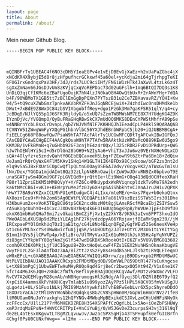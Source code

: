 ```yaml
---
layout: page
title: About
permalink: /about/
---
```

Mein neuer Github Blog.

<code>-----BEGIN PGP PUBLIC KEY BLOCK-----

mQINBFrTy1UBEAC4f6NO3cDH5YIeaEGPv4e1vEjDBEvGjXaEz+h2xUaPaZGbc4jX
xNCdKR4X9ybjE5d8r8jzHfpufhcrGCkxwf45a60el+ycKdja2mi64gTjrhpgTeKI
6FUGIrxGndnqxPaV3HF/3dJ/rds7LUC9ciIHf/FN6iW1zHTk4JaXwVL4tzLk6z4T
sgXxZmNav66JGsDJvUn8zKVjqCxqVoREPDac73d02uGFslh+1Vq6BtQI7DQ3s1K8
UnDiQ3qjCfIKMc6eZBaFUgoOujK7hN4lzJN0kaO8H4OwQtbUxR+2rAWnYHg+7dQA
b4F/90WBMoTX1GB5tt7zBClEmGgDpPQXn7PYTszB31u2Ce7ZBXavavRZ/YOHI+Kw
94/5+tQ9cuXZWbGmzTpnkvAKVbRVZFHJnJGqNRCEjwiX+Z4zhdIwc0nsDHMdke1b
DWut+7xBdE9Z8WxDC84zbSVIXbgobffRey+dgo1PzGk3Mm7gaKFSR51qlY/q4+cy
JcBDqB/NJlYQ55p1J6SFK3RjldyG/o5xUQ7sZzmTWBMWsNM7EE8X7H7UdgKG4Z9K
IYznDjVc/YVGQmpO/QyBuFRaGHqRBwSkCX7mUdQQ6MKS8DEnCYPWStMhfrA89pSe
w4NNBrnYcbL8sxCrDvnpL/qbZYNJVNfNlF7KKHHQJhIEeadCpLP4HklS9QARAQAB
tCVNYW51ZWwgWmFyYXQgPG1hbnVlbC56YXJhdEBnbWFpbC5jb20+iQJUBBMBCgA+
FiEELCg668P88owfQw7PsaW9hTA7TAcFAlrTy1UCGwMFCQDtTgAFCwkIBwIGFQoJ
CAsCBBYCAwECHgECF4AACgkQsaW9hTA7TAfw5RAAktkUzWPEsMcO889KEw6U5go9
KKMJB/1vFkBMnB+q7uGHbb926F3cnjhE4z4r0Qx/l325cRDR2FvDiOPRdUrp+QW6
hJw7hOENlHYi5cI+d5rDlGn28bOH9+N2IyAa6+VhiT3vJJu6wz0VErNXHeNOLxCD
sQA+4Olyfz+e5zndvQahtY0GEbEQCaxeeH5Lbg+FZEowR9t6Zt+Pa6Bn18+ZdQiw
UeJam1rRQrOyWxGXFlM5KAv1SHq14W1GLTH1IK4BFDx98Cjx9cow/bGF2zs3nt2d
elq9vSa5JBxPXUriC0pCwQflpQLtnG0Oay0SE6AJVdv/Y0cgvHK2/aTWxGvTmIsU
lNv/Dex/YGGDa1mjdAImt8Qz32zLlpNkBRnOawjbrZuW9wJDrvRN9Zx0bpbvoT9E
unaSGATjwSm4DGmU9GF7pLGVEQd9+jrQttIe+lEi9WmG+O8q413dQdOCHfeoXRaH
PB0rl1ZpriEbKM5bMM8QVyY+Y/FZ6Cc4MkUypdxWxRViqncpldzkTv9Mo79A2edh
ka6tNMcCB6I+vK1e+KEWrpYuMeJfz03y6XHspSAiShbkhtvCJXnAJru2H1u2QPXK
hHwY77BA9uYKZxxCCLMhFU1eMIudgwC4j4LIxx/mteME/e+4xs7Fqv+b0ekoQtnx
AX8oznIcu9+M+hk2om65Ag0EWtPLVQEQAPiikTa861V9szBziSSTWs5Irs301Dhe
H3KbuHum2x+xVoK5TEgBCU6tpSCK2ncxNszM0t8gjLAmsRScfMBcaEbjZSIYSsw5
rASuKUgcUuhYO+4bCxcJJXDvABzhHp4k6EO16UUgb6gKRpB/hWVUeJjpFsbO9fU0
eknX61mbHu6QHa76mi7zvGkaitBmCZjFjXv1yZ2XkY8/9K5k3aIvm5PPT3hxuIdO
PWeOAGbLdXUSUp9d2MziYLEAg1hF27KjvdzdpyA66YRojavjfBEaM+9gn239//jW
IRCxpaePYOlOmkhUqTOzIjaE1tg/cG4L8No4ELqnQFgZyGgfWEu53Se6nesKVeHp
Gt1c66YMLhxcYSs0WwBwicfuAjjqSK/5sUBOUtg2JJlV+OtYC2M3U61tLYKItYGg
B1nm1hQVs5jlCPwTp4p/kElzBro/UlTMyVaxXIx61uMHOthJsX35Hz4pYqNYUPZz
diO3gnCYYkpWFY0BqfAmZjGlf547wdDGKBXSkRookOtI+E6ZFx5VU9VBMG8Q3682
conhQRX36X0MkjLjflUCIGguUB+Z0xtHoQeLcwF4FZs1EEX2NuhHSnOknaKbugVE
VwytFUzL2GF3laAnfbOz3AA/BiZttJzsSzFy8s4HUd85aHLJlsb2tLRVQLETeqnD
eW0xEPcL+cGXABEBAAGJAjwEGAEKACYWIQQsKDrrw/zyjB9DDs+xpb2FMDtMBwUC
WtPLVQIbDAUJAO1OAAAKCRCxpb2FMDtMByd0D/9BmVWLP859DtRl477sCuKngcse
L+tX88bmPgCj1UbwEWFTwAuMHyRUQo9qd4Grj8eCr2bwqxOQ5Xt94Z/V1s6ne1K7
5fcT44M6JK6JQ0+28GbCzfWfN/BeflVyEB9AjDQqEKCgVAwf/MDtzvRWXmc7VLFD
RvCV7A2dCEMlgyM28cmAb/nN8NgrumogsHl3zNdg/AfUyqj3Dl/DZRl8E6T9yfQ2
X+pCi6X4ammsXkP/hHXHCqvTmlab51u099yozZAyPPz5lHPL5K8CV05fmVkUSgJU
qLgo4zi+UL/S1Fuo1NLkj7RI69MzA4YywkfihTvhE8FwEebLvr6X5pcShyreDDdO
18XDrGYaCAJztMlIBVrWoNbbZBQdqkqs8G2CV8SpHWn0M/GGpWi6HmOrNV271feB
ltM0UOamONuJoYraxkghs12hQFYNGv4MWbqMpBExikdCSJXvLzmCHjUdHFiNNyOk
zcFFccEx/U1li21P7rM6MHEKDZRE8H3S4XSPAFfCzQgYLbL1x5Ao+iOeZbPSHUWy
xmPJrdqMxEPsN+fHWVCCRITPpI+VnCiYuBj/0/W5JGvDeZ3curpsSH3vj316l9qT
d6zEL4otEsx0KgvwtLTBgMZLqvuwJv/Jw2acSPXSgHjG43TSPHupfk0efGIIBrfn
4Chgf0PsU0CUNxfWwg==
=l2Hm
-----END PGP PUBLIC KEY BLOCK-----</code>
